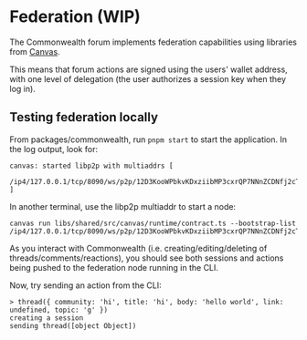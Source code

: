 # Federation (WIP)

The Commonwealth forum implements federation capabilities using
libraries from [Canvas](https://docs.canvas.xyz).

This means that forum actions are signed using the users' wallet
address, with one level of delegation (the user authorizes a session
key when they log in).

## Testing federation locally

From packages/commonwealth, run `pnpm start` to start the
application. In the log output, look for:

```
canvas: started libp2p with multiaddrs [
    /ip4/127.0.0.1/tcp/8090/ws/p2p/12D3KooWPbkvKDxziibMP3cxrQP7NNnZCDNfj2cT3Ej3TH23wWBS
]
```

In another terminal, use the libp2p multiaddr to start a node:

```
canvas run libs/shared/src/canvas/runtime/contract.ts --bootstrap-list /ip4/127.0.0.1/tcp/8090/ws/p2p/12D3KooWPbkvKDxziibMP3cxrQP7NNnZCDNfj2cT3Ej3TH23wWBS
```

As you interact with Commonwealth
(i.e. creating/editing/deleting of threads/comments/reactions), you
should see both sessions and actions being pushed to the federation
node running in the CLI.

Now, try sending an action from the CLI:

```
> thread({ community: 'hi', title: 'hi', body: 'hello world', link: undefined, topic: 'g' })
creating a session
sending thread([object Object])
```
